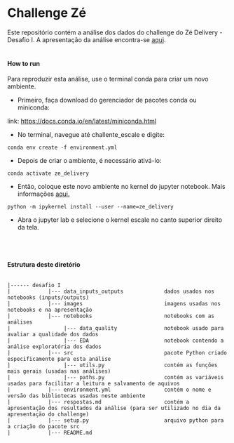 # Challenge Zé

Este repositório contém a análise dos dados do challenge do Zé Delivery - Desafio I. A apresentação da análise encontra-se [aqui](apresentacao.md).
<br>
<br>

#### How to run

Para reproduzir esta análise, use o terminal conda para criar um novo ambiente.

- Primeiro, faça download do gerenciador de pacotes conda ou miniconda: 

link: https://docs.conda.io/en/latest/miniconda.html

- No terminal, navegue até challente_escale e digite:

```
conda env create -f environment.yml
```

- Depois de criar o ambiente, é necessário ativá-lo:

```
conda activate ze_delivery
```

- Então, coloque este novo ambiente no kernel do jupyter notebook.
Mais informações [aqui.](https://queirozf.com/entries/jupyter-kernels-how-to-add-change-remove)

```
python -m ipykernel install --user --name=ze_delivery
```

- Abra o jupyter lab e selecione o kernel escale no canto superior direito da tela.
<br>
<br>

#### Estrutura deste diretório
```

|------ desafio I                                 
|            |--- data_inputs_outputs             dados usados nos notebooks (inputs/outputs)
|            |--- images                          imagens usadas nos notebooks e na apresentação
|            |--- notebooks                       notebooks com as análises
|                 |--- data_quality               notebook usado para avaliar a qualidade dos dados
|                 |--- EDA                        notebook contendo a análise exploratória dos dados
|            |--- src                             pacote Python criado especificamente para esta análise
|                 |--- utils.py                   contém as funções mais gerais (usadas nas análises)
|                 |--- paths.py                   contém as variáveis usadas para facilitar a leitura e salvamento de aquivos
|            |--- environment.yml                 contém o nome e versão das bibliotecas usadas neste ambiente 
|            |--- respostas.md                    contém a apresentação dos resultados da análise (para ser utilizado no dia da apresentação do challenge)
|            |--- setup.py                        arquivo python para a criação do pacote src
|            |--- README.md


```
